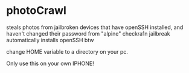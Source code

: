 # photoCrawl

steals photos from jailbroken devices that have openSSH installed, and haven't changed their password from "alpine"
checkra1n jailbreak automatically installs openSSH btw

change HOME variable to a directory on your pc. 

Only use this on your own IPHONE!
